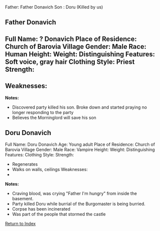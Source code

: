 Father: Father Donavich
Son : Doru (Killed by us)

## Father Donavich
Full Name: ? Donavich
Place of Residence: Church of Barovia Village
Gender: Male
Race: Human
Height:
Weight: 
Distinguishing Features: Soft voice, gray hair
Clothing Style: Priest
Strength:
 - 
Weaknesses:
 - 
**Notes:**
- Discovered party killed his son. Broke down and started praying no longer responding to the party
- Believes the Morninglord will save his son

## Doru Donavich
Full Name: Doru Donavich
Age: Young adult
Place of Residence: Church of Barovia Village
Gender: Male 
Race: Vampire
Height:
Weight:
Distinguishing Features:
Clothing Style:
Strength:
 - Regenerates
 - Walks on walls, ceilings
Weaknesses:
 - 
**Notes:**
- Craving blood, was crying "Father I'm hungry" from inside the basement.
- Party killed Doru while burrial of the Burgomaster is being burried.
- Corpse has been incinerated
- Was part of the people that stormed the castle

[Return to Index](Index)